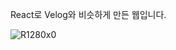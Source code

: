 React로 Velog와 비슷하게 만든 웹입니다.

![R1280x0](https://user-images.githubusercontent.com/25357982/77246235-a6db2600-6c68-11ea-9dc9-5a623ffef09e.png)
